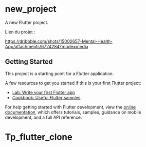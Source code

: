 # new_project

A new Flutter project.

Lien du projet : 

https://dribbble.com/shots/15002657-Mental-Health-App/attachments/6724284?mode=media


## Getting Started

This project is a starting point for a Flutter application.

A few resources to get you started if this is your first Flutter project:

- [Lab: Write your first Flutter app](https://docs.flutter.dev/get-started/codelab)
- [Cookbook: Useful Flutter samples](https://docs.flutter.dev/cookbook)

For help getting started with Flutter development, view the
[online documentation](https://docs.flutter.dev/), which offers tutorials,
samples, guidance on mobile development, and a full API reference.
# Tp_flutter_clone

